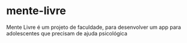 # mente-livre
Mente Livre é um projeto de faculdade, para desenvolver um app para adolescentes que precisam de ajuda psicológica
